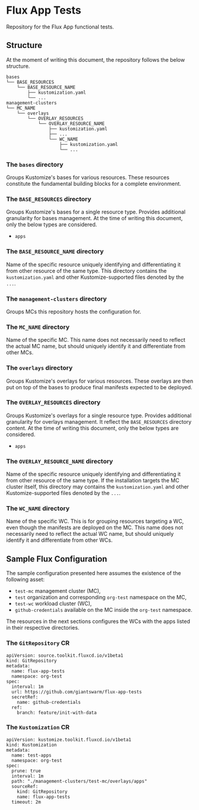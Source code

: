 # Flux App Tests

Repository for the Flux App functional tests.

## Structure

At the moment of writing this document, the repository follows the below structure.

```
bases
└── BASE_RESOURCES
    └── BASE_RESOURCE_NAME
        ├── kustomization.yaml
        └── ...
management-clusters
└── MC_NAME
    └── overlays
        └── OVERLAY_RESOURCES
            └── OVERLAY_RESOURCE_NAME
                ├── kustomization.yaml
                ├── ...
                └── WC_NAME
                    ├── kustomization.yaml
                    └── ...
```

### The `bases` directory

Groups Kustomize's bases for various resources. These resources constitute the fundamental building blocks for a complete environment.

### The `BASE_RESOURCES` directory

Groups Kustomize's bases for a single resource type. Provides additional granularity for bases management. At the time of writing this document, only the below types are considered.

* `apps`

### The `BASE_RESOURCE_NAME` directory

Name of the specific resource uniquely identifying and differentiating it from other resource of the same type. This directory contains the `kustomization.yaml` and other Kustomize-supported files denoted by the `...`.

### The `management-clusters` directory

Groups MCs this repository hosts the configuration for.

### The `MC_NAME` directory

Name of the specific MC. This name does not necessarily need to reflect the actual MC name, but should uniquely identify it and differentiate from other MCs.

### The `overlays` directory

Groups Kustomize's overlays for various resources. These overlays are then put on top of the bases to produce final manifests expected to be deployed.

### The `OVERLAY_RESOURCES` directory

Groups Kustomize's overlays for a single resource type. Provides additional granularity for overlays management. It reflect the `BASE_RESOURCES` directory content. At the time of writing this document, only the below types are considered.

* `apps`

### The `OVERLAY_RESOURCE_NAME` directory

Name of the specific resource uniquely identifying and differentiating it from other resource of the same type. If the installation targets the MC cluster itself, this directory may contains the `kustomization.yaml` and other Kustomize-supported files denoted by the `...`.

### The `WC_NAME` directory

Name of the specific WC. This is for grouping resources targeting a WC, even though the manifests are deployed on the MC. This name does not necessarily need to reflect the actual WC name, but should uniquely identify it and differentiate from other WCs.

## Sample Flux Configuration

The sample configuration presented here assumes the existence of the following asset:

* `test-mc` management cluster (MC),
* `test` organization and corresponding `org-test` namespace on the MC,
* `test-wc` workload cluster (WC),
* `github-credentials` available on the MC inside the `org-test` namespace.

The resources in the next sections configures the WCs with the apps listed in their respective directories.

### The `GitRepository` CR

```
apiVersion: source.toolkit.fluxcd.io/v1beta1
kind: GitRepository
metadata:
  name: flux-app-tests
  namespace: org-test
spec:
  interval: 1m
  url: https://github.com/giantswarm/flux-app-tests
  secretRef:
    name: github-credentials
  ref:
    branch: feature/init-with-data
```

### The `Kustomization` CR

```
apiVersion: kustomize.toolkit.fluxcd.io/v1beta1
kind: Kustomization
metadata:
  name: test-apps
  namespace: org-test
spec:
  prune: true
  interval: 1m
  path: "./management-clusters/test-mc/overlays/apps"
  sourceRef:
    kind: GitRepository
    name: flux-app-tests
  timeout: 2m
```
